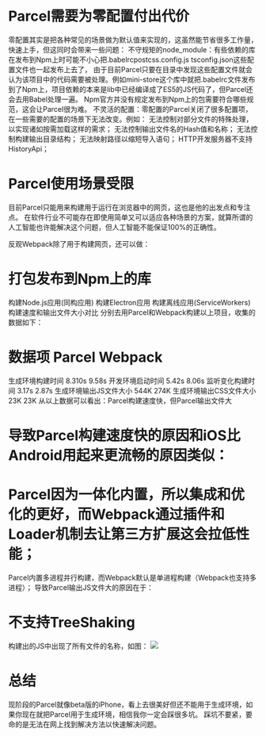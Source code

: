 # Parcel需要为零配置付出代价
零配置其实是把各种常见的场景做为默认值来实现的，这虽然能节省很多工作量，快速上手，但这同时会带来一些问题：
不守规矩的node_module：有些依赖的库在发布到Npm上时可能不小心把.babelrcpostcss.config.js tsconfig.json这些配置文件也一起发布上去了，
由于目前Parcel只要在目录中发现这些配置文件就会认为该项目中的代码需要被处理。例如mini-store这个库中就把.babelrc文件发布到了Npm上，项目依赖的本来是lib中已经编译成了ES5的JS代码了，但Parcel还会去用Babel处理一遍。
Npm官方并没有规定发布到Npm上的包需要符合哪些规范，这会让Parcel很为难。
不灵活的配置：零配置的Parcel关闭了很多配置项，在一些需要的配置的场景下无法改变。例如：
无法控制对部分文件的特殊处理，以实现诸如按需加载这样的需求；
无法控制输出文件名的Hash值和名称；
无法控制构建输出目录结构；
无法映射路径以缩短导入语句；
HTTP开发服务器不支持HistoryApi；

# Parcel使用场景受限
目前Parcel只能用来构建用于运行在浏览器中的网页，这也是他的出发点和专注点。
在软件行业不可能存在即使用简单又可以适应各种场景的方案，就算所谓的人工智能也许能解决这个问题，但人工智能不能保证100%的正确性。

反观Webpack除了用于构建网页，还可以做：

# 打包发布到Npm上的库
构建Node.js应用(同构应用)
构建Electron应用
构建离线应用(ServiceWorkers)
构建速度和输出文件大小对比
分别去用Parcel和Webpack构建以上项目，收集的数据如下：

# 数据项	Parcel	Webpack
生成环境构建时间	8.310s	9.58s
开发环境启动时间	5.42s	8.06s
监听变化构建时间	3.17s	2.87s
生成环境输出JS文件大小	544K	274K
生成环境输出CSS文件大小	23K	23K
从以上数据可以看出：Parcel构建速度快，但Parcel输出文件大

# 导致Parcel构建速度快的原因和iOS比Android用起来更流畅的原因类似：

# Parcel因为一体化内置，所以集成和优化的更好，而Webpack通过插件和Loader机制去让第三方扩展这会拉低性能；
Parcel内置多进程并行构建，而Webpack默认是单进程构建（Webpack也支持多进程）；
导致Parcel输出JS文件大的原因在于：

# 不支持TreeShaking
构建出的JS中出现了所有文件的名称，如图：
![](https://user-images.githubusercontent.com/5773264/34382680-8bd638e0-eb4b-11e7-9edf-9cbdf5c36b93.png)

# 总结
现阶段的Parcel就像beta版的iPhone，看上去很美好但还不能用于生成环境，如果你现在就把Parcel用于生成环境，相信我你一定会踩很多坑。
踩坑不要紧，要命的是无法在网上找到解决方法以快速解决问题。


